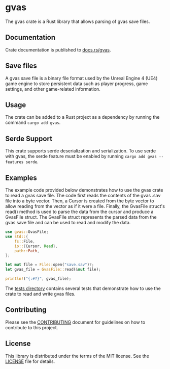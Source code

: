 # gvas

The gvas crate is a Rust library that allows parsing of gvas save files.

## Documentation

Crate documentation is published to
[docs.rs/gvas](https://docs.rs/gvas/).

## Save files

A gvas save file is a binary file format used by the Unreal Engine 4 (UE4) game
engine to store persistent data such as player progress, game settings, and
other game-related information.

## Usage

The crate can be added to a Rust project as a dependency by running the command
`cargo add gvas`.

## Serde Support

This crate supports serde deserialization and serialization. To use serde with
gvas, the serde feature must be enabled by running
`cargo add gvas --features serde`.

## Examples

The example code provided below demonstrates how to use the gvas crate to read
a gvas save file. The code first reads the contents of the gvas .sav file into
a byte vector. Then, a Cursor is created from the byte vector to allow reading
from the vector as if it were a file. Finally, the GvasFile struct's read()
method is used to parse the data from the cursor and produce a GvasFile struct.
The GvasFile struct represents the parsed data from the gvas save file and can
be used to read and modify the data.

```rust
use gvas::GvasFile;
use std::{
    fs::File,
    io::{Cursor, Read},
    path::Path,
};

let mut file = File::open("save.sav")?;
let gvas_file = GvasFile::read(&mut file);

println!("{:#?}", gvas_file);
```

The [tests directory](https://github.com/localcc/gvas/tree/main/tests) contains
several tests that demonstrate how to use the crate to read and write gvas
files.

## Contributing

Please see the [CONTRIBUTING](CONTRIBUTING.md) document for guidelines on how
to contribute to this project.

## License

This library is distributed under the terms of the MIT license. See the
[LICENSE](LICENSE) file for details.
